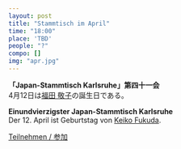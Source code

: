 ```yaml
---
layout: post
title: "Stammtisch im April"
time: "18:00"
place: 'TBD'
people: "?"
compo: []
img: "apr.jpg"
---
```



**「Japan-Stammtisch Karlsruhe」第四十一会**  
4月12日は[福田 敬子](https://ja.wikipedia.org/wiki/%E7%A6%8F%E7%94%B0%E6%95%AC%E5%AD%90)の誕生日である。

**Einundvierzigster Japan-Stammtisch Karlsruhe**  
Der 12. April ist Geburtstag von [Keiko Fukuda](https://de.wikipedia.org/wiki/Keiko_Fukuda).

[Teilnehmen / 参加](https://nuudel.digitalcourage.de/2EjofFLVwJJYA8FH)

